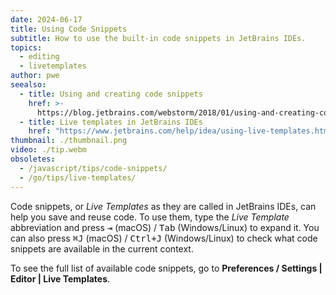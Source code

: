 ```yaml
---
date: 2024-06-17
title: Using Code Snippets
subtitle: How to use the built-in code snippets in JetBrains IDEs.
topics:
  - editing
  - livetemplates
author: pwe
seealso:
  - title: Using and creating code snippets
    href: >-
      https://blog.jetbrains.com/webstorm/2018/01/using-and-creating-code-snippets/
  - title: Live templates in JetBrains IDEs
    href: "https://www.jetbrains.com/help/idea/using-live-templates.html"
thumbnail: ./thumbnail.png
video: ./tip.webm
obsoletes:
  - /javascript/tips/code-snippets/
  - /go/tips/live-templates/
---
```


Code snippets, or _Live Templates_ as they are called in JetBrains IDEs, can help you save and reuse code. To use them, type the _Live Template_ abbreviation and press <kbd>⇥</kbd> (macOS) / <kbd>Tab</kbd> (Windows/Linux) to expand it. You can also press <kbd>⌘J</kbd> (macOS) / <kbd>Ctrl+J</kbd> (Windows/Linux) to check what code snippets are available in the current context.

To see the full list of available code snippets, go to **Preferences / Settings | Editor | Live Templates**.
